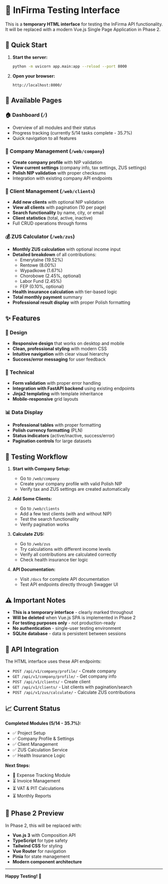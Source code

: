 # 🧪 InFirma Testing Interface

This is a **temporary HTML interface** for testing the InFirma API functionality. It will be replaced with a modern Vue.js Single Page Application in Phase 2.

## 🚀 Quick Start

1. **Start the server:**
   ```bash
   python -m uvicorn app.main:app --reload --port 8000
   ```

2. **Open your browser:**
   ```
   http://localhost:8000/
   ```

## 📱 Available Pages

### 🏠 Dashboard (`/`)
- Overview of all modules and their status
- Progress tracking (currently 5/14 tasks complete - 35.7%)
- Quick navigation to all features

### 🏢 Company Management (`/web/company`)
- **Create company profile** with NIP validation
- **View current settings** (company info, tax settings, ZUS settings)
- **Polish NIP validation** with proper checksums
- Integration with existing company API endpoints

### 👥 Client Management (`/web/clients`)
- **Add new clients** with optional NIP validation
- **View all clients** with pagination (10 per page)
- **Search functionality** by name, city, or email
- **Client statistics** (total, active, inactive)
- Full CRUD operations through forms

### 💰 ZUS Calculator (`/web/zus`)
- **Monthly ZUS calculation** with optional income input
- **Detailed breakdown** of all contributions:
  - Emerytalne (19.52%)
  - Rentowe (8.00%)
  - Wypadkowe (1.67%)
  - Chorobowe (2.45%, optional)
  - Labor Fund (2.45%)
  - FEP (0.10%, optional)
- **Health insurance calculation** with tier-based logic
- **Total monthly payment** summary
- **Professional result display** with proper Polish formatting

## ✨ Features

### 🎨 Design
- **Responsive design** that works on desktop and mobile
- **Clean, professional styling** with modern CSS
- **Intuitive navigation** with clear visual hierarchy
- **Success/error messaging** for user feedback

### 🔧 Technical
- **Form validation** with proper error handling
- **Integration with FastAPI backend** using existing endpoints
- **Jinja2 templating** with template inheritance
- **Mobile-responsive** grid layouts

### 📊 Data Display
- **Professional tables** with proper formatting
- **Polish currency formatting** (PLN)
- **Status indicators** (active/inactive, success/error)
- **Pagination controls** for large datasets

## 🧪 Testing Workflow

1. **Start with Company Setup:**
   - Go to `/web/company`
   - Create your company profile with valid Polish NIP
   - Verify tax and ZUS settings are created automatically

2. **Add Some Clients:**
   - Go to `/web/clients`
   - Add a few test clients (with and without NIP)
   - Test the search functionality
   - Verify pagination works

3. **Calculate ZUS:**
   - Go to `/web/zus`
   - Try calculations with different income levels
   - Verify all contributions are calculated correctly
   - Check health insurance tier logic

4. **API Documentation:**
   - Visit `/docs` for complete API documentation
   - Test API endpoints directly through Swagger UI

## ⚠️ Important Notes

- **This is a temporary interface** - clearly marked throughout
- **Will be deleted** when Vue.js SPA is implemented in Phase 2
- **For testing purposes only** - not production-ready
- **No authentication** - single-user testing environment
- **SQLite database** - data is persistent between sessions

## 🔗 API Integration

The HTML interface uses these API endpoints:
- `POST /api/v1/company/profile/` - Create company
- `GET /api/v1/company/profile/` - Get company info
- `POST /api/v1/clients/` - Create client
- `GET /api/v1/clients/` - List clients with pagination/search
- `POST /api/v1/zus/calculate/` - Calculate ZUS contributions

## 📈 Current Status

**Completed Modules (5/14 - 35.7%):**
- ✅ Project Setup
- ✅ Company Profile & Settings
- ✅ Client Management
- ✅ ZUS Calculation Service
- ✅ Health Insurance Logic

**Next Steps:**
- 🔄 Expense Tracking Module
- ⏳ Invoice Management
- ⏳ VAT & PIT Calculations
- ⏳ Monthly Reports

## 🎯 Phase 2 Preview

In Phase 2, this will be replaced with:
- **Vue.js 3** with Composition API
- **TypeScript** for type safety
- **Tailwind CSS** for styling
- **Vue Router** for navigation
- **Pinia** for state management
- **Modern component architecture**

---

**Happy Testing! 🚀**
